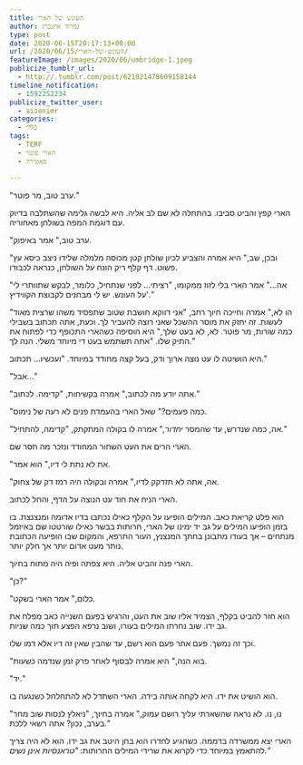 ```yaml
---
title: העונש של הארי
author: נמרוד איזנברג
type: post
date: 2020-06-15T20:17:13+00:00
url: /2020/06/15/העונש-של-הארי/
featureImage: /images/2020/06/umbridge-1.jpeg
publicize_tumblr_url:
  - http://.tumblr.com/post/621021478609158144
timeline_notification:
  - 1592252234
publicize_twitter_user:
  - aizenimr
categories:
  - כללי
tags:
  - TERF
  - הארי פוטר
  - סאטירה

---
```

"ערב טוב, מר פוטר."

הארי קפץ והביט סביבו. בהתחלה לא שם לב אליה. היא לבשה גלימה שהשתלבה בדיוק עם דוגמת המפה בשולחן מאחוריה.

"ערב טוב," אמר באיפוק.

"ובכן, שב," היא אמרה והצביע לכיון שולחן קטן מכוסה מלמלה שלידו ניצב כיסא עץ פשוט. דף קלף ריק הונח על השולחן, כנראה לכבודו.

"אה&#8230;" אמר הארי בלי לזוז ממקומו, "רציתי&#8230; לפני שנתחיל, כלומר, לבקש שתוותרי לי על העונש. יש לי מבחנים לקבוצת הקווידיץ'."

"הו לא," אמרה וחייכה חיוך רחב, "אני דווקא חושבת שטוב שתפסיד משהו שרצית מאוד לעשות. זה יחזק את מוסר ההשכל שאני רוצה להעביר לך. וכעת, אתה תכתוב בשבילי כמה שורות, מר פוטר. לא, לא בעט שלך," היא הוסיפה כשהארי התכופף כדי לפתוח את התיק שלו. "אתה תשתמש בעט די מיוחד משלי. הנה לך."

היא הושיטה לו עט נוצה ארוך ודק, בעל קצה מחודד במיוחד. "ועכשיו&#8230; תכתוב."

"אבל&#8230;"

"אתה יודע מה לכתוב," אמרה בקשיחות, "קדימה. לכתוב."

"כמה פעמים?" שאל הארי בהעמדת פנים לא רעה של נימוס.

"אה, כמה שנדרש, עד שהמסר _יחדור,_" אמרה לו בקולה המתקתק, "קדימה, להתחיל."

הארי הרים את העט השחור המחודד ונזכר מה חסר שם.

"את לא נתת לי דיו," הוא אמר.

"אה, אתה לא תזדקק לדיו," אמרה ובקולה היה רמז דק של צחוק.

הארי הניח את חוד עט הנוצה על הדף, והחל לכתוב.

הוא פלט קריאת כאב. המילים הופיעו על הקלף כאילו נכתבו בדיו אדומה ומנצנצת. בו בזמן הופיעו המילים על גב יד ימינו של הארי, חרותות בבשר כאילו שורטטו שם באיזמל מנתחים &#8211; אך בעודו מתבונן בחתך המנצנץ, העור התרפא, והמקום שבו הופיעה הכתובת נותר מעט אדום יותר אך חלק יותר.

הארי פנה והביט אליה. היא צפתה ופיה היה מתוח בחיוך.

"כן?"

"כלום," אמר הארי בשקט.

הוא חזר להביט בקלף, הצמיד אליו שוב את העט, והרגיש בפעם השנייה כאב מפלח את גב ידו. שוב נחרתו המילים בעורו, ושוב נרפא הפצע תוך כמה שניות.

וכך זה נמשך. פעם אחר פעם הוא רשם, עד שהבין שאין זה דיו אלא דמו שלו.

"בוא הנה," היא אמרה לבסוף לאחר פרק זמן שנדמה כשעות.

"יד."

הוא הושיט את ידו. היא לקחה אותה בידה. הארי השתדל לא להתחלחל כשנגעה בו.

"נו, נו. לא נראה שהשארתי עליך רושם עמוק," אמרה בחיוך, "ניאלץ לנסות שוב מחר בערב, נכון? אתה רשאי ללכת."

הארי יצא ממשרדה בדממה. כשהגיע לחדרו הוא בחן היטב את גב ידו. הוא לא היה צריך להתאמץ במיוחד כדי לקרוא את שרידי המילים החרותות: _"טראנסיות אינן נשים."_

